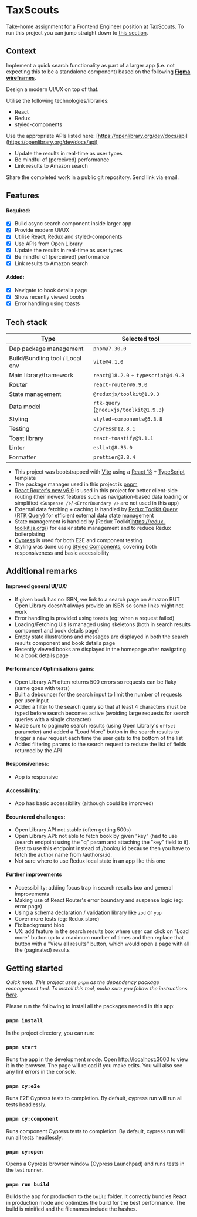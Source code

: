# TaxScouts

Take-home assignment for a Frontend Engineer position at TaxScouts.
To run this project you can jump straight down to [this section](#getting-started).

## Context

Implement a quick search functionality as part of a larger app (i.e. not expecting this to be a standalone component) based on the following [**Figma wireframes**](https://www.figma.com/file/gQVK0BCychWR9itVUIFxoq/Practical-task?node-id=0%3A1).

Design a modern UI/UX on top of that.

Utilise the following technologies/libraries:

- React
- Redux
- styled-components

Use the appropriate APIs listed here: [https://openlibrary.org/dev/docs/api](https://openlibrary.org/dev/docs/api)

- Update the results in real-time as user types
- Be mindful of (perceived) performance
- Link results to Amazon search

Share the completed work in a public git repository. Send link via email.

## Features

#### Required:

- [x] Build async search component inside larger app
- [x] Provide modern UI/UX
- [x] Utilise React, Redux and styled-components
- [x] Use APIs from Open Library
- [x] Update the results in real-time as user types
- [x] Be mindful of (perceived) performance
- [x] Link results to Amazon search

#### Added:

- [x] Navigate to book details page
- [x] Show recently viewed books
- [x] Error handling using toasts

## Tech stack

| Type                            | Selected tool                          |
| ------------------------------- | -------------------------------------- |
| Dep package management          | `pnpm@7.30.0`                          |
| Build/Bundling tool / Local env | `vite@4.1.0`                           |
| Main library/framework          | `react@18.2.0` + `typescript@4.9.3`    |
| Router                          | `react-router@6.9.0`                   |
| State management                | `@reduxjs/toolkit@1.9.3`               |
| Data model                      | `rtk-query` (`@reduxjs/toolkit@1.9.3`) |
| Styling                         | `styled-components@5.3.8`              |
| Testing                         | `cypress@12.8.1`                       |
| Toast library                   | `react-toastify@9.1.1`                 |
| Linter                          | `eslint@8.35.0`                        |
| Formatter                       | `prettier@2.8.4`                       |

- This project was bootstrapped with [Vite](https://vitejs.dev/) using a [React 18](https://react.dev/) + [TypeScript](https://www.typescriptlang.org/) template
- The package manager used in this project is [pnpm](https://pnpm.io/)
- [React Router's new v6.9](https://reactrouter.com/en/main) is used in this project for better client-side routing (their newest features such as navigation-based data loading or simplified `<Suspense />`/ `<ErrorBoundary />` are not used in this app)
- External data fetching + caching is handled by [Redux Toolkit Query (RTK Query)](https://redux-toolkit.js.org/rtk-query/overview) for efficient external data state management
- State management is handled by [Redux Toolkit]https://redux-toolkit.js.org/) for easier state management and to reduce Redux boilerplating
- [Cypress](https://docs.cypress.io/) is used for both E2E and component testing
- Styling was done using [Styled Components](https://styled-components.com/), covering both responsiveness and basic accessibility

## Additional remarks

#### Improved general UI/UX:

- If given book has no ISBN, we link to a search page on Amazon BUT Open Library doesn't always provide an ISBN so some links might not work
- Error handling is provided using toasts (eg: when a request failed)
- Loading/Fetching UIs is managed using skeletons (both in search results component and book details page)
- Empty state illustrations and messages are displayed in both the search results component and book details page
- Recently viewed books are displayed in the homepage after navigating to a book details page

#### Performance / Optimisations gains:

- Open Library API often returns 500 errors so requests can be flaky (same goes with tests)
- Built a debouncer for the search input to limit the number of requests per user input
- Added a filter to the search query so that at least 4 characters must be typed before search becomes active (avoiding large requests for search queries with a single character)
- Made sure to paginate search results (using Open Library's `offset` parameter) and added a "Load More" button in the search results to trigger a new request each time the user gets to the bottom of the list
- Added filtering params to the search request to reduce the list of fields returned by the API

#### Responsiveness:

- App is responsive

#### Accessibility:

- App has basic accessibility (although could be improved)

#### Ecountered challenges:

- Open Library API not stable (often getting 500s)
- Open Library API: not able to fetch book by given "key" (had to use /search endpoint using the "q" param and attaching the "key" field to it). Best to use this endpoint instead of /books/:id because then you have to fetch the author name from /authors/:id.
- Not sure where to use Redux local state in an app like this one

#### Further improvements

- Accessibility: adding focus trap in search results box and general improvements
- Making use of React Router's error boundary and suspense logic (eg: error page)
- Using a schema declaration / validation library like `zod` or `yup`
- Cover more tests (eg: Redux store)
- Fix background blob
- UX: add feature in the search results box where user can click on "Load more" button up to a maximum number of times and then replace that button with a "View all results" button, which would open a page with all the (paginated) results

## Getting started

_Quick note: This project uses `pnpm` as the dependency package management tool. To install this tool, make sure you follow the instructions [here](https://pnpm.io/installation)._

Please run the following to install all the packages needed in this app:

### `pnpm install`

In the project directory, you can run:

### `pnpm start`

Runs the app in the development mode.
Open [http://localhost:3000](http://localhost:3000) to view it in the browser.
The page will reload if you make edits.
You will also see any lint errors in the console.

### `pnpm cy:e2e`

Runs E2E Cypress tests to completion. By default, cypress run will run all tests headlessly.

### `pnpm cy:component`

Runs component Cypress tests to completion. By default, cypress run will run all tests headlessly.

### `pnpm cy:open`

Opens a Cypress browser window (Cypress Launchpad) and runs tests in the test runner.

### `pnpm run build`

Builds the app for production to the `build` folder.
It correctly bundles React in production mode and optimizes the build for the best performance.
The build is minified and the filenames include the hashes.
